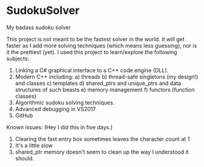 
# SudokuSolver
My badass sudoku solver

This project is not meant to be the fastest solver in the world. It will get faster as I 
add more solving techniques (which means less guessing), nor is it the prettiest (yet). 
I used this project to learn/explore the following subjects:

1) Linking a C# graphical interface to a C++ code engine (DLL).
2) Modern C++ including:
   a) threads
   b) thread-safe singletons (my design!) and classes
   c) templates
   d) shared_ptrs and unique_ptrs and data structures of such beasts
   e) memory management
   f) functors (function classes)
3) Algorithmic sudoku solving techniques.
4) Advanced debugging in VS2017
5) GitHub

Known issues:
(Hey I did this in five days.)
1) Clearing the fast entry box sometimes leaves the character count at 1
2) It's a little slow
3) shared_ptr memory doesn't seem to clean up the way I understood it should. 
